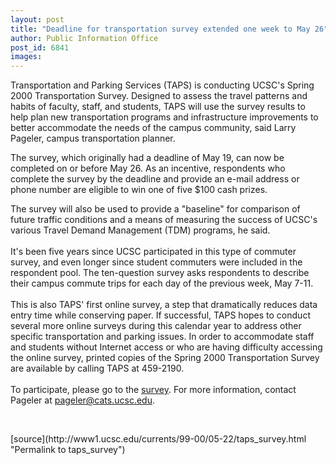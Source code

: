 ```yaml
---
layout: post
title: "Deadline for transportation survey extended one week to May 26"
author: Public Information Office
post_id: 6841
images:
---
```


<p>
  Transportation and Parking Services (TAPS) is conducting UCSC's Spring 2000 Transportation Survey. Designed to assess the travel patterns and habits of faculty, staff, and students, TAPS will use the survey results to help plan new transportation programs and infrastructure improvements to better accommodate the needs of the campus community, said Larry Pageler, campus transportation planner.
</p>
<p>
  The survey, which originally had a deadline of May 19, can now be completed on or before May 26. As an incentive, respondents who complete the survey by the deadline and provide an e-mail address or phone number are eligible to win one of five $100 cash prizes.
</p>
<p>
  The survey will also be used to provide a "baseline" for comparison of future traffic conditions and a means of measuring the success of UCSC's various Travel Demand Management (TDM) programs, he said.<br>
  <br>
  It's been five years since UCSC participated in this type of commuter survey, and even longer since student commuters were included in the respondent pool. The ten-question survey asks respondents to describe their campus commute trips for each day of the previous week, May 7-11.<br>
  <br>
  This is also TAPS' first online survey, a step that dramatically reduces data entry time while conserving paper. If successful, TAPS hopes to conduct several more online surveys during this calendar year to address other specific transportation and parking issues. In order to accommodate staff and students without Internet access or who are having difficulty accessing the online survey, printed copies of the Spring 2000 Transportation Survey are available by calling TAPS at 459-2190.<br>
  <br>
  To participate, please go to the <a href="http://128.114.172.35/websurvey">survey</a>. For more information, contact Pageler at <a href="mailto:pageler@cats.ucsc.edu">pageler@cats.ucsc.edu</a>.
</p>
<p>
  <br>

</p>
[source](http://www1.ucsc.edu/currents/99-00/05-22/taps_survey.html "Permalink to taps_survey")
